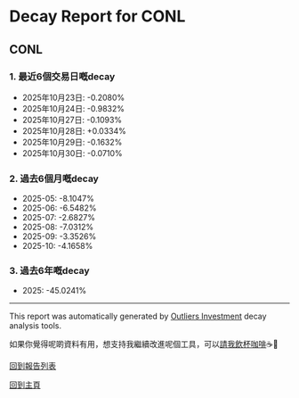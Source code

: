 # Decay Report for CONL

## CONL

### 1. 最近6個交易日嘅decay

- 2025年10月23日: -0.2080%
- 2025年10月24日: -0.9832%
- 2025年10月27日: -0.1093%
- 2025年10月28日: +0.0334%
- 2025年10月29日: -0.1632%
- 2025年10月30日: -0.0710%

### 2. 過去6個月嘅decay

- 2025-05: -8.1047%
- 2025-06: -6.5482%
- 2025-07: -2.6827%
- 2025-08: -7.0312%
- 2025-09: -3.3526%
- 2025-10: -4.1658%

### 3. 過去6年嘅decay

- 2025: -45.0241%

------------------------------
This report was automatically generated by [Outliers Investment](https://outliersecon.github.io/Outliers-Investment/) decay analysis tools.

如果你覺得呢啲資料有用，想支持我繼續改進呢個工具，可以[請我飲杯咖啡](https://buymeacoffee.com/outliersecon)☕🙏

[回到報告列表](https://outliersecon.github.io/Outliers-Investment/reports/reports_public)

[回到主頁](https://outliersecon.github.io/Outliers-Investment/)